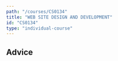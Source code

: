 ```yaml
---
path: "/courses/CS0134"
title: "WEB SITE DESIGN AND DEVELOPMENT"
id: "CS0134"
type: "individual-course"
---
```


## Advice


